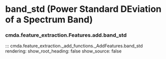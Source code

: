 # band_std (Power Standard DEviation of a Spectrum Band)

### cmda.feature_extraction.Features.add.band_std
::: cmda.feature_extraction._add_functions._AddFeatures.band_std
    rendering:
      show_root_heading: false
      show_source: false